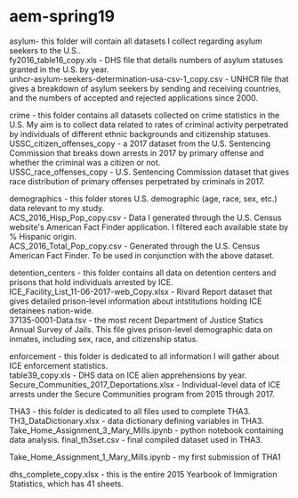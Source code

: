 # aem-spring19
asylum- this folder will contain all datasets I collect regarding asylum seekers to the U.S..  
fy2016_table16_copy.xls - DHS file that details numbers of asylum statuses granted in the U.S. by year.  
unhcr-asylum-seekers-determination-usa-csv-1_copy.csv - UNHCR file that gives a breakdown of asylum seekers by sending and receiving countries, and the numbers of accepted and rejected applications since 2000.  

crime - this folder contains all datasets collected on crime statistics in the U.S. My aim is to collect data related to rates of criminal activity perpetrated by individuals of different ethnic backgrounds and citizenship statuses.  
USSC_citizen_offenses_copy - a 2017 dataset from the U.S. Sentencing Commission that breaks down arrests in 2017 by primary offense and whether the criminal was a citizen or not.  
USSC_race_offenses_copy - U.S. Sentencing Commission dataset that gives race distribution of primary offenses perpetrated by criminals in 2017.  

demographics - this folder stores U.S. demographic (age, race, sex, etc.) data relevant to my study.  
ACS_2016_Hisp_Pop_copy.csv - Data I generated through the U.S. Census website's American Fact Finder application. I filtered each available state by % Hispanic origin.  
ACS_2016_Total_Pop_copy.csv - Generated through the U.S. Census American Fact Finder. To be used in conjunction with the above dataset.  

detention_centers - this folder contains all data on detention centers and prisons that hold individuals arrested by ICE.  
ICE_Facility_List_11-06-2017-web_Copy.xlsx - Rivard Report dataset that gives detailed prison-level information about intstitutions holding ICE detainees nation-wide.    
37135-0001-Data.tsv - the most recent Department of Justice Statics Annual Survey of Jails. This file gives prison-level demographic data on inmates, including sex, race, and citizenship status.    

enforcement - this folder is dedicated to all information I will gather about ICE enforcement statistics.  
table39_copy.xls - DHS data on ICE alien apprehensions by year.  
Secure_Communities_2017_Deportations.xlsx - Individual-level data of ICE arrests under the Secure Communities program from 2015 through 2017.  

THA3 - this folder is dedicated to all files used to complete THA3.  
TH3_DataDictionary.xlsx	- data dictionary defining variables in THA3.  
Take_Home_Assignment_3_Mary_Mills.ipynb	- python notebook containing data analysis.
final_th3set.csv - final compiled dataset used in THA3.  

Take_Home_Assignment_1_Mary_Mills.ipynb - my first submission of THA1  

dhs_complete_copy.xlsx - this is the entire 2015 Yearbook of Immigration Statistics, which has 41 sheets.
